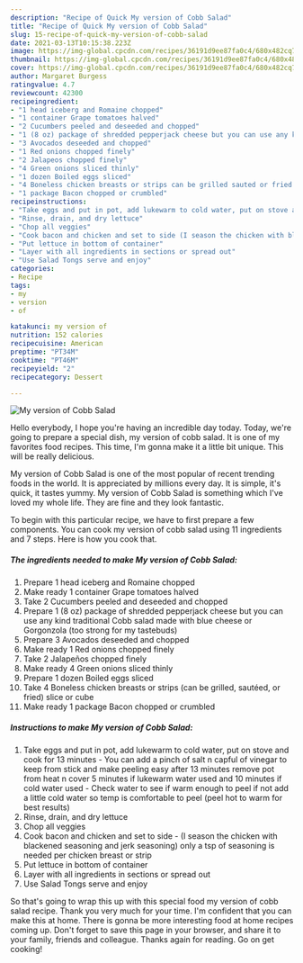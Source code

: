 ```yaml
---
description: "Recipe of Quick My version of Cobb Salad"
title: "Recipe of Quick My version of Cobb Salad"
slug: 15-recipe-of-quick-my-version-of-cobb-salad
date: 2021-03-13T10:15:38.223Z
image: https://img-global.cpcdn.com/recipes/36191d9ee87fa0c4/680x482cq70/my-version-of-cobb-salad-recipe-main-photo.jpg
thumbnail: https://img-global.cpcdn.com/recipes/36191d9ee87fa0c4/680x482cq70/my-version-of-cobb-salad-recipe-main-photo.jpg
cover: https://img-global.cpcdn.com/recipes/36191d9ee87fa0c4/680x482cq70/my-version-of-cobb-salad-recipe-main-photo.jpg
author: Margaret Burgess
ratingvalue: 4.7
reviewcount: 42300
recipeingredient:
- "1 head iceberg and Romaine chopped"
- "1 container Grape tomatoes halved"
- "2 Cucumbers peeled and deseeded and chopped"
- "1 (8 oz) package of shredded pepperjack cheese but you can use any kind traditional Cobb salad made with blue cheese or Gorgonzola too strong for my tastebuds"
- "3 Avocados deseeded and chopped"
- "1 Red onions chopped finely"
- "2 Jalapeos chopped finely"
- "4 Green onions sliced thinly"
- "1 dozen Boiled eggs sliced"
- "4 Boneless chicken breasts or strips can be grilled sauted or fried slice or cube"
- "1 package Bacon chopped or crumbled"
recipeinstructions:
- "Take eggs and put in pot, add lukewarm to cold water, put on stove and cook for 13 minutes  You can add a pinch of salt n capful of vinegar to keep from stick and make peeling easy after 13 minutes remove pot from heat n cover 5 minutes if lukewarm water used and 10 minutes if cold water used Check water to see if warm enough to peel if not add a little cold water so temp is comfortable to peel (peel hot to warm for best results)"
- "Rinse, drain, and dry lettuce"
- "Chop all veggies"
- "Cook bacon and chicken and set to side (I season the chicken with blackened seasoning and jerk seasoning) only a tsp of seasoning is needed per chicken breast or strip"
- "Put lettuce in bottom of container"
- "Layer with all ingredients in sections or spread out"
- "Use Salad Tongs serve and enjoy"
categories:
- Recipe
tags:
- my
- version
- of

katakunci: my version of 
nutrition: 152 calories
recipecuisine: American
preptime: "PT34M"
cooktime: "PT46M"
recipeyield: "2"
recipecategory: Dessert

---
```



![My version of Cobb Salad](https://img-global.cpcdn.com/recipes/36191d9ee87fa0c4/680x482cq70/my-version-of-cobb-salad-recipe-main-photo.jpg)

Hello everybody, I hope you're having an incredible day today. Today, we're going to prepare a special dish, my version of cobb salad. It is one of my favorites food recipes. This time, I'm gonna make it a little bit unique. This will be really delicious.



My version of Cobb Salad is one of the most popular of recent trending foods in the world. It is appreciated by millions every day. It is simple, it's quick, it tastes yummy. My version of Cobb Salad is something which I've loved my whole life. They are fine and they look fantastic.


To begin with this particular recipe, we have to first prepare a few components. You can cook my version of cobb salad using 11 ingredients and 7 steps. Here is how you cook that.

<!--inarticleads1-->

##### The ingredients needed to make My version of Cobb Salad:

1. Prepare 1 head iceberg and Romaine chopped
1. Make ready 1 container Grape tomatoes halved
1. Take 2 Cucumbers peeled and deseeded and chopped
1. Prepare 1 (8 oz) package of shredded pepperjack cheese but you can use any kind traditional Cobb salad made with blue cheese or Gorgonzola (too strong for my tastebuds)
1. Prepare 3 Avocados deseeded and chopped
1. Make ready 1 Red onions chopped finely
1. Take 2 Jalapeños chopped finely
1. Make ready 4 Green onions sliced thinly
1. Prepare 1 dozen Boiled eggs sliced
1. Take 4 Boneless chicken breasts or strips (can be grilled, sautéed, or fried) slice or cube
1. Make ready 1 package Bacon chopped or crumbled




<!--inarticleads2-->

##### Instructions to make My version of Cobb Salad:

1. Take eggs and put in pot, add lukewarm to cold water, put on stove and cook for 13 minutes  - You can add a pinch of salt n capful of vinegar to keep from stick and make peeling easy after 13 minutes remove pot from heat n cover 5 minutes if lukewarm water used and 10 minutes if cold water used - Check water to see if warm enough to peel if not add a little cold water so temp is comfortable to peel (peel hot to warm for best results)
1. Rinse, drain, and dry lettuce
1. Chop all veggies
1. Cook bacon and chicken and set to side - (I season the chicken with blackened seasoning and jerk seasoning) only a tsp of seasoning is needed per chicken breast or strip
1. Put lettuce in bottom of container
1. Layer with all ingredients in sections or spread out
1. Use Salad Tongs serve and enjoy




So that's going to wrap this up with this special food my version of cobb salad recipe. Thank you very much for your time. I'm confident that you can make this at home. There is gonna be more interesting food at home recipes coming up. Don't forget to save this page in your browser, and share it to your family, friends and colleague. Thanks again for reading. Go on get cooking!
